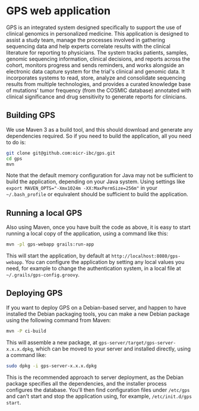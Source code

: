 GPS web application
===================

GPS is an integrated system designed specifically to support the use of clinical genomics in personalized medicine. 
This application is designed to assist a study team, manage the processes involved in gathering sequencing data and
help experts correlate results with the clinical literature for reporting to physicians. The system tracks patients, 
samples, genomic sequencing information, clinical decisions, and reports across the cohort, monitors progress and 
sends reminders, and works alongside an electronic data capture system for the trial's clinical and genomic data. 
It incorporates systems to read, store, analyze and consolidate sequencing results from multiple technologies, 
and provides a curated knowledge base of mutations' tumor frequency (from the COSMIC database) annotated with clinical
significance and drug sensitivity to generate reports for clinicians.


Building GPS
------------

We use Maven 3 as a build tool, and this should download and generate any dependencies required. So if you 
need to build the application, all you need to do is:

```bash
git clone git@github.com:oicr-ibc/gps.git
cd gps
mvn
```

Note that the default memory configuration for Java may not be sufficient to build the application, 
depending on your Java system. Using settings like `export MAVEN_OPTS="-Xmx1024m -XX:MaxPermSize=256m"`
in your `~/.bash_profile` or equivalent should be sufficient to build the application.


Running a local GPS
-------------------

Also using Maven, once you have built the code as above, it is easy to start running a local copy of the
application, using a command like this:

```bash
mvn -pl gps-webapp grails:run-app
```

This will start the application, by default at `http://localhost:8080/gps-webapp`. You can configure
the application by setting any local values you need, for example to change the authentication system,
in a local file at `~/.grails/gps-config.groovy`. 


Deploying GPS
-------------

If you want to deploy GPS on a Debian-based server, and happen to have installed the Debian packaging tools, you
can make a new Debian package using the following command from Maven:

```bash
mvn -P ci-build
```

This will assemble a new package, at `gps-server/target/gps-server-x.x.x.dpkg`, which can be moved to your
server and installed directly, using a command like:

```bash
sudo dpkg -i gps-server-x.x.x.dpkg
```

This is the recommended approach to server deployment, as the Debian package specifies all the dependencies, and
the installer process configures the database. You'll then find configuration files under `/etc/gps` and can't
start and stop the application using, for example, `/etc/init.d/gps start`. 
